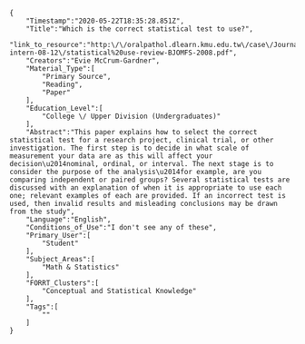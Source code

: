 
    {
        "Timestamp":"2020-05-22T18:35:28.851Z",
        "Title":"Which is the correct statistical test to use?",
        "link_to_resource":"http:\/\/oralpathol.dlearn.kmu.edu.tw\/case\/Journal%20reading-intern-08-12\/statistical%20use-review-BJOMFS-2008.pdf",
        "Creators":"Evie McCrum-Gardner",
        "Material_Type":[
            "Primary Source",
            "Reading",
            "Paper"
        ],
        "Education_Level":[
            "College \/ Upper Division (Undergraduates)"
        ],
        "Abstract":"This paper explains how to select the correct statistical test for a research project, clinical trial, or other investigation. The first step is to decide in what scale of measurement your data are as this will affect your decision\u2014nominal, ordinal, or interval. The next stage is to consider the purpose of the analysis\u2014for example, are you comparing independent or paired groups? Several statistical tests are discussed with an explanation of when it is appropriate to use each one; relevant examples of each are provided. If an incorrect test is used, then invalid results and misleading conclusions may be drawn from the study",
        "Language":"English",
        "Conditions_of_Use":"I don't see any of these",
        "Primary_User":[
            "Student"
        ],
        "Subject_Areas":[
            "Math & Statistics"
        ],
        "FORRT_Clusters":[
            "Conceptual and Statistical Knowledge"
        ],
        "Tags":[
            ""
        ]
    }
